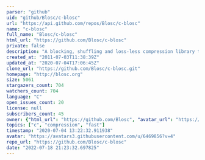 ```yaml
---
parser: "github"
uid: "github/Blosc/c-blosc"
url: "https://api.github.com/repos/Blosc/c-blosc"
name: "c-blosc"
full_name: "Blosc/c-blosc"
html_url: "https://github.com/Blosc/c-blosc"
private: false
description: "A blocking, shuffling and loss-less compression library that can be faster than `memcpy()`."
created_at: "2011-07-03T11:38:39Z"
updated_at: "2020-07-04T17:06:45Z"
clone_url: "https://github.com/Blosc/c-blosc.git"
homepage: "http://blosc.org"
size: 5061
stargazers_count: 704
watchers_count: 704
language: "C"
open_issues_count: 20
license: null
subscribers_count: 45
owner: {"html_url": "https://github.com/Blosc", "avatar_url": "https://avatars3.githubusercontent.com/u/6469856?v=4", "login": "Blosc", "type": "Organization"}
topics: ["c", "compression", "fast"]
timestamp: "2020-07-04 13:22:32.911938"
avatar: "https://avatars3.githubusercontent.com/u/6469856?v=4"
repo_url: "https://github.com/Blosc/c-blosc"
date: "2022-07-18 21:23:32.697825"
---
```

